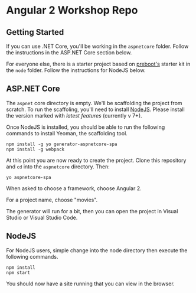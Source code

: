 # Angular 2 Workshop Repo

## Getting Started

If you can use .NET Core, you'll be working in the `aspnetcore` folder. 
Follow the instructions in the ASP.NET Core section below. 

For everyone else, there is a starter project based on
[preboot's](https://github.com/preboot/angular2-webpack) starter kit in the `node` folder.
Follow the instructions for NodeJS below.

## ASP.NET Core

The `aspnet` core directory is empty. We'll be scaffolding the project from scratch. 
To run the scaffoling, you'll need to install [NodeJS](https://nodejs.org/en/). Please
install the version marked with *latest features* (currently v 7+).

Once NodeJS is installed, you should be able to run the following 
commands to install Yeoman, the scaffolding tool. 

```
npm install -g yo generator-aspnetcore-spa
npm install -g webpack
```

At this point you are now ready to create the project. Clone this repository
and `cd` into the `aspnetcore` directory. Then:

```
yo aspnetcore-spa
```
When asked to choose a framework, choose Angular 2. 

For a project name, choose "movies". 

The generator will run for a bit, then you can open the project in Visual Studio or Visual Studio Code. 

 ## NodeJS

 For NodeJS users, simple change into the node directory then execute the following commands.

```
npm install
npm start
```

You should now have a site running that you can view in the browser. 